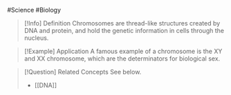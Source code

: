 #Science #Biology

> [!Info] Definition
> Chromosomes are thread-like structures created by DNA and protein, and hold the genetic information in cells through the nucleus.

> [!Example] Application
> A famous example of a chromosome is the XY and XX chromosome, which are the determinators for biological sex.

> [!Question] Related Concepts
> See below.
> - [[DNA]]
